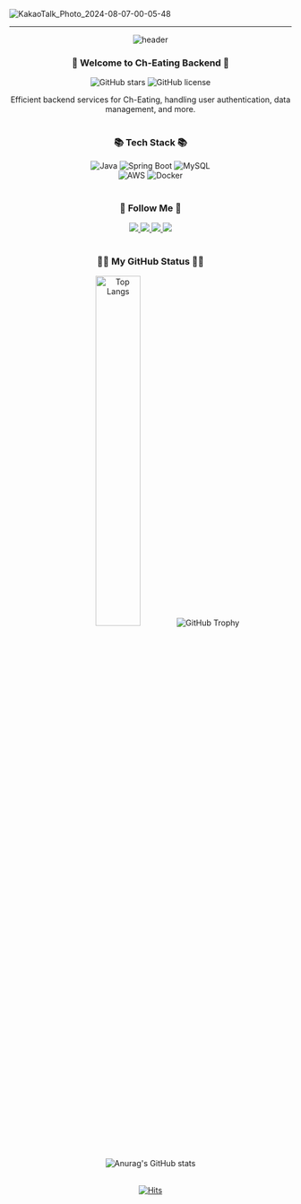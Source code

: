 ![KakaoTalk_Photo_2024-08-07-00-05-48](https://github.com/user-attachments/assets/68d4ca64-bcfd-439f-baff-fb3648ba949c)

<hr>

<div align="center">
  <img src="https://capsule-render.vercel.app/api?type=venom&color=auto&height=300&section=header&text=Ch-Eating-BE&fontSize=90&animation=fadeIn&desc=Backend%20Service%20for%20Ch-Eating&descAlignY=65&descAlign=62"&textBackground=true alt="header"/>
<h3>👋 Welcome to Ch-Eating Backend 👋</h3>


![GitHub stars](https://img.shields.io/github/stars/Hjwoon/Ch-Eating-BE?style=social)
![GitHub license](https://img.shields.io/github/license/Hjwoon/Ch-Eating-BE)

Efficient backend services for Ch-Eating, handling user authentication, data management, and more.
<br><br>

<div align="center">
  <h3>📚 Tech Stack 📚</h3>
  <div>
    <img src="https://img.shields.io/badge/Java-random?style=for-the-badge&logo=OpenJDK&logoColor=white" alt="Java" />
    <img src="https://img.shields.io/badge/Spring%20Boot-random?style=for-the-badge&logo=Spring&logoColor=white" alt="Spring Boot" />
    <img src="https://img.shields.io/badge/MySQL-random?style=for-the-badge&logo=MySQL&logoColor=white" alt="MySQL" />
  </div>
  <div>
    <img src="https://img.shields.io/badge/AWS-random?style=for-the-badge&logo=Amazon%20AWS&logoColor=white" alt="AWS" />
    <img src="https://img.shields.io/badge/Docker-random?style=for-the-badge&logo=Docker&logoColor=white" alt="Docker" />
  </div>
  <br>
</div>

<div align="center">
  <h3>🌈 Follow Me 🌈</h3>
<span>
    <a href="https://hyejinworkspace.notion.site/HyeJin-Portfolio-fec8d9843fae4152a7996d8f3301e6e4?pvs=4">
    <img src="https://img.shields.io/badge/portfolio-random?style=for-the-badge&logo=youtubegaming&logoColor=white"/>
  </a>
</span>
<span>
    <a href="https://hyejinworkspace.notion.site/HyeJin-fb9e294c759548829fef74e3bc8c43b4?pvs=4">
    <img src="https://img.shields.io/badge/Study-random?style=for-the-badge&logo=codeigniter&logoColor=white"/>
  </a>
</span>
<span>
  <a href="mailto:olivia019182@gmail.com">
    <img src="https://img.shields.io/badge/Email-random?style=for-the-badge&logo=Gmail&logoColor=white"/>
  </a>
</span>
<span>
  <a href="https://www.instagram.com/khyaejin/">
    <img src="https://img.shields.io/badge/Instagram-random?style=for-the-badge&logo=Instagram&logoColor=white"/>
  </a>
</span>
</div><br>

<div align="center">
<h3>👩‍💻 My GitHub Status 👩‍💻</h3>
  
<div align = "center">
  
<!-- used Languages-->
<img src="https://github-readme-stats.vercel.app/api/top-langs/?username=Hjwoon&layout=compact&hide_border=true&bg_color=30,91eae4,86A8E7&title_color=fff&text_color=fff" alt="Top Langs" width=40%/>

<!-- trophy-->
<img src="https://github-profile-trophy.vercel.app/?username=Hjwoon&margin-w=15&row=2&column=4&no-frame=true" alt="GitHub Trophy" widtd=58%/>

<!-- git review -->
  ![Anurag's GitHub stats](https://github-readme-stats.vercel.app/api?username=Hjwoon&show_icons=true&hide=stars)
</div>

<div align="center">
  <br>
  <a href="https://hits.seeyoufarm.com">
    <img src="https://hits.seeyoufarm.com/api/count/incr/badge.svg?url=https%3A%2F%2Fgithub.com%2FHjwoon%2FCh-Eating-BE&count_bg=%2379C83D&title_bg=%23555555&icon=&icon_color=%23E7E7E7&title=hits&edge_flat=false" alt="Hits" />
  </a>
</div>
